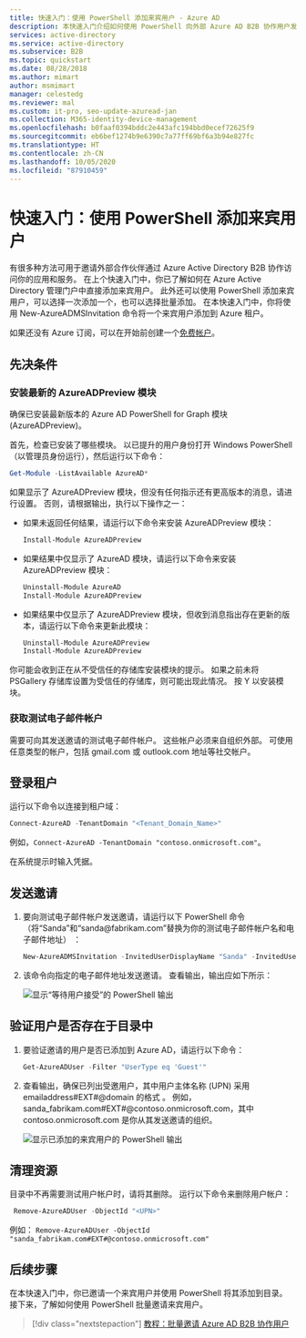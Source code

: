 ```yaml
---
title: 快速入门：使用 PowerShell 添加来宾用户 - Azure AD
description: 本快速入门介绍如何使用 PowerShell 向外部 Azure AD B2B 协作用户发送邀请。
services: active-directory
ms.service: active-directory
ms.subservice: B2B
ms.topic: quickstart
ms.date: 08/28/2018
ms.author: mimart
author: msmimart
manager: celestedg
ms.reviewer: mal
ms.custom: it-pro, seo-update-azuread-jan
ms.collection: M365-identity-device-management
ms.openlocfilehash: b0faaf0394bddc2e443afc194bbd0ecef72625f9
ms.sourcegitcommit: eb6bef1274b9e6390c7a77ff69bf6a3b94e827fc
ms.translationtype: HT
ms.contentlocale: zh-CN
ms.lasthandoff: 10/05/2020
ms.locfileid: "87910459"
---
```

# <a name="quickstart-add-a-guest-user-with-powershell"></a>快速入门：使用 PowerShell 添加来宾用户

有很多种方法可用于邀请外部合作伙伴通过 Azure Active Directory B2B 协作访问你的应用和服务。 在上个快速入门中，你已了解如何在 Azure Active Directory 管理门户中直接添加来宾用户。 此外还可以使用 PowerShell 添加来宾用户，可以选择一次添加一个，也可以选择批量添加。 在本快速入门中，你将使用 New-AzureADMSInvitation 命令将一个来宾用户添加到 Azure 租户。

如果还没有 Azure 订阅，可以在开始前创建一个[免费帐户](https://azure.microsoft.com/free/?WT.mc_id=A261C142F)。 

## <a name="prerequisites"></a>先决条件

### <a name="install-the-latest-azureadpreview-module"></a>安装最新的 AzureADPreview 模块
确保已安装最新版本的 Azure AD PowerShell for Graph 模块 (AzureADPreview)。 

首先，检查已安装了哪些模块。 以已提升的用户身份打开 Windows PowerShell（以管理员身份运行），然后运行以下命令：
 
```powershell  
Get-Module -ListAvailable AzureAD*
```

如果显示了 AzureADPreview 模块，但没有任何指示还有更高版本的消息，请进行设置。 否则，请根据输出，执行以下操作之一：

- 如果未返回任何结果，请运行以下命令来安装 AzureADPreview 模块：
  
   ```powershell  
   Install-Module AzureADPreview
   ```
- 如果结果中仅显示了 AzureAD 模块，请运行以下命令来安装 AzureADPreview 模块： 

   ```powershell 
   Uninstall-Module AzureAD 
   Install-Module AzureADPreview 
   ```
- 如果结果中仅显示了 AzureADPreview 模块，但收到消息指出存在更新的版本，请运行以下命令来更新此模块： 

   ```powershell 
   Uninstall-Module AzureADPreview 
   Install-Module AzureADPreview 
  ```

你可能会收到正在从不受信任的存储库安装模块的提示。 如果之前未将 PSGallery 存储库设置为受信任的存储库，则可能出现此情况。 按 Y 以安装模块。

### <a name="get-a-test-email-account"></a>获取测试电子邮件帐户

需要可向其发送邀请的测试电子邮件帐户。 这些帐户必须来自组织外部。 可使用任意类型的帐户，包括 gmail.com 或 outlook.com 地址等社交帐户。

## <a name="sign-in-to-your-tenant"></a>登录租户

运行以下命令以连接到租户域：

```powershell
Connect-AzureAD -TenantDomain "<Tenant_Domain_Name>"
```
例如，`Connect-AzureAD -TenantDomain "contoso.onmicrosoft.com"`。

在系统提示时输入凭据。

## <a name="send-an-invitation"></a>发送邀请

1. 要向测试电子邮件帐户发送邀请，请运行以下 PowerShell 命令（将“Sanda”和“sanda\@fabrikam.com”替换为你的测试电子邮件帐户名和电子邮件地址） ： 

   ```powershell
   New-AzureADMSInvitation -InvitedUserDisplayName "Sanda" -InvitedUserEmailAddress sanda@fabrikam.com -InviteRedirectURL https://myapps.microsoft.com -SendInvitationMessage $true
   ```
2. 该命令向指定的电子邮件地址发送邀请。 查看输出，输出应如下所示：

   ![显示“等待用户接受”的 PowerShell 输出](media/quickstart-invite-powershell/powershell-azureadmsinvitation-result.png)

## <a name="verify-the-user-exists-in-the-directory"></a>验证用户是否存在于目录中

1. 要验证邀请的用户是否已添加到 Azure AD，请运行以下命令：
 
   ```powershell
   Get-AzureADUser -Filter "UserType eq 'Guest'"
   ```
3. 查看输出，确保已列出受邀用户，其中用户主体名称 (UPN) 采用 emailaddress#EXT#\@domain 的格式 。 例如，sanda_fabrikam.com#EXT#\@contoso.onmicrosoft.com，其中 contoso.onmicrosoft.com 是你从其发送邀请的组织。

   ![显示已添加的来宾用户的 PowerShell 输出](media/quickstart-invite-powershell/powershell-guest-user-added.png)

## <a name="clean-up-resources"></a>清理资源

目录中不再需要测试用户帐户时，请将其删除。 运行以下命令来删除用户帐户：

```powershell
 Remove-AzureADUser -ObjectId "<UPN>"
```
例如： `Remove-AzureADUser -ObjectId "sanda_fabrikam.com#EXT#@contoso.onmicrosoft.com"`


## <a name="next-steps"></a>后续步骤
在本快速入门中，你已邀请一个来宾用户并使用 PowerShell 将其添加到目录。 接下来，了解如何使用 PowerShell 批量邀请来宾用户。

> [!div class="nextstepaction"]
> [教程：批量邀请 Azure AD B2B 协作用户](tutorial-bulk-invite.md)
